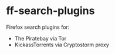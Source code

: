# ff-search-plugins
Firefox search plugins for:

* The Piratebay via Tor
* KickassTorrents via Cryptostorm proxy

